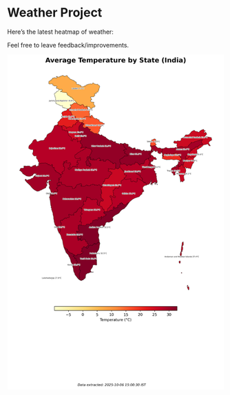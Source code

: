 # Weather Project

Here’s the latest heatmap of weather:

Feel free to leave feedback/improvements.

![India Heatmap](docs/assets/india_heatmap.png?v=E38C38)
